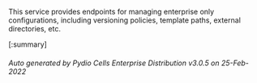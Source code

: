 






This service provides endpoints for managing enterprise only configurations, including versioning policies, template paths, external directories, etc.

[:summary]

###### Auto generated by Pydio Cells Enterprise Distribution v3.0.5 on 25-Feb-2022
